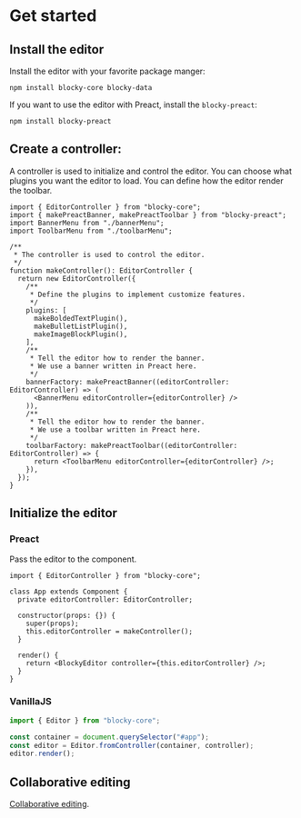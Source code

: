 # Get started

## Install the editor

Install the editor with your favorite package manger:

```
npm install blocky-core blocky-data
```

If you want to use the editor with Preact, install the `blocky-preact`:

```
npm install blocky-preact
```

## Create a controller:

A controller is used to initialize and control the editor.
You can choose what plugins you want the editor to load.
You can define how the editor render the toolbar.

```tsx
import { EditorController } from "blocky-core";
import { makePreactBanner, makePreactToolbar } from "blocky-preact";
import BannerMenu from "./bannerMenu";
import ToolbarMenu from "./toolbarMenu";

/**
 * The controller is used to control the editor.
 */
function makeController(): EditorController {
  return new EditorController({
    /**
     * Define the plugins to implement customize features.
     */
    plugins: [
      makeBoldedTextPlugin(),
      makeBulletListPlugin(),
      makeImageBlockPlugin(),
    ],
    /**
     * Tell the editor how to render the banner.
     * We use a banner written in Preact here.
     */
    bannerFactory: makePreactBanner((editorController: EditorController) => (
      <BannerMenu editorController={editorController} />
    )),
    /**
     * Tell the editor how to render the banner.
     * We use a toolbar written in Preact here.
     */
    toolbarFactory: makePreactToolbar((editorController: EditorController) => {
      return <ToolbarMenu editorController={editorController} />;
    }),
  });
}
```

## Initialize the editor

### Preact

Pass the editor to the component.

```tsx
import { EditorController } from "blocky-core";

class App extends Component {
  private editorController: EditorController;

  constructor(props: {}) {
    super(props);
    this.editorController = makeController();
  }

  render() {
    return <BlockyEditor controller={this.editorController} />;
  }
}
```

### VanillaJS

```typescript
import { Editor } from "blocky-core";

const container = document.querySelector("#app");
const editor = Editor.fromController(container, controller);
editor.render();
```

## Collaborative editing

[Collaborative editing](./data-manipulation.md#collaborative-editing).
